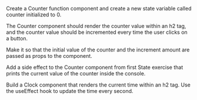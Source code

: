 Create a Counter function component and create a new state variable called counter initialized to 0.

The Counter component should render the counter value within an h2 tag, and the counter value should be incremented every time the user clicks on a button.

Make it so that the initial value of the counter and the increment amount are passed as props to the component.

Add a side effect to the Counter component from first State exercise that prints the current value of the counter inside the console.

Build a Clock component that renders the current time within an h2 tag. Use the useEffect hook to update the time every second.